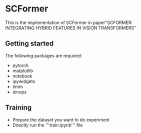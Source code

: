 # SCFormer
This is the implementation of SCFormer in paper"SCFORMER: INTEGRATING HYBRID FEATURES IN VISION TRANSFORMERS"

Getting started
------------------------------------
The following packages are required:

* pytorch
* matplotlib
* notebook
* ipywidgets
* timm
* einops

Training
------------------------------------

* Prepare the dataset you want to do experiment
* Directly run the '''train.ipynb''' file 

